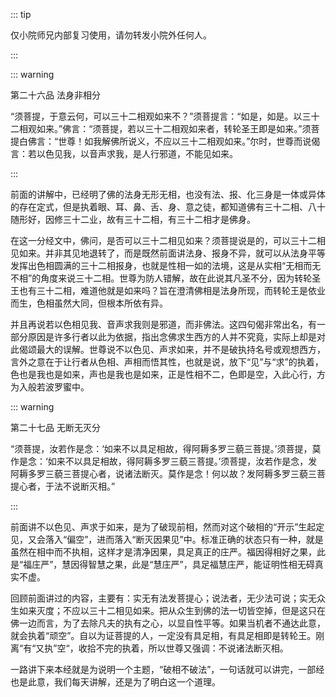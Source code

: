 ::: tip

仅小院师兄内部复习使用，请勿转发小院外任何人。

:::

::: warning

第二十六品 法身非相分

“须菩提，于意云何，可以三十二相观如来不？”须菩提言：“如是，如是。以三十二相观如来。”佛言：“须菩提，若以三十二相观如来者，转轮圣王即是如来。”须菩提白佛言：“世尊！如我解佛所说义，不应以三十二相观如来。”尔时，世尊而说偈言：若以色见我，以音声求我，是人行邪道，不能见如来。

:::

​          前面的讲解中，已经明了佛的法身无形无相，也没有法、报、化三身是一体或异体的存在定式，但是执着眼、耳、鼻、舌、身、意之徒，都知道佛有三十二相、八十随形好，因修三十二业，故有三十二相，有三十二相才是佛身。

​         在这一分经文中，佛问，是否可以三十二相见如来？须菩提说是的，可以三十二相见如来。并非其见地退转了，而是既然前面讲法身、报身不异，就可以从法身平等发挥出色相圆满的三十二相报身，也就是性相一如的法境，这是从实相“无相而无不相”的角度来说三十二相。世尊为防人错解，故在此说其凡圣不分，因为转轮圣王也有三十二相，难道他就是如来吗？旨在澄清佛相是法身所现，而转轮王是依业而生，色相虽然大同，但根本所依有异。

​         并且再说若以色相见我、音声求我则是邪道，而非佛法。这四句偈非常出名，有一部分原因是许多行者以此为依据，指出念佛求生西方的人并不究竟，实际上却是对此偈颂最大的误解。世尊说不以色见、声求如来，并不是破执持名号或观想西方，言外之意在于让行者从色相、声相而悟其性，也就是说，放下“见”与“求”的执着，色也是我也是如来，声也是我也是如来，正是性相不二，色即是空，入此心行，方为入般若波罗蜜中。

::: warning

第二十七品 无断无灭分 

“须菩提，汝若作是念：‘如来不以具足相故，得阿耨多罗三藐三菩提。’须菩提，莫作是念：‘如来不以具足相故，得阿耨多罗三藐三菩提。’须菩提，汝若作是念，发阿耨多罗三藐三菩提心者，说诸法断灭。莫作是念！何以故？发阿耨多罗三藐三菩提心者，于法不说断灭相。”

::: 

​          前面讲不以色见、声求于如来，是为了破现前相，然而对这个破相的“开示”生起定见，又会落入“偏空”，进而落入“断灭因果见”中。标准正确的状态只有一种，就是虽然在相中而不执相，这样才是清净因果，具足真正的庄严。福因得相好之果，此是“福庄严”，慧因得智慧之果，此是“慧庄严”，具足福慧庄严，能证明性相无碍真实不虚。

​         回顾前面讲过的内容，主要有：实无有法发菩提心；说法者，无少法可说；实无众生如来灭度；不应以三十二相见如来。把从众生到佛的法一切皆空掉，但是这只在佛一边而言，为了去除凡夫的执有之心，以显自性平等。如果当机者不通达此意，就会执着“顽空”。自以为证菩提的人，一定没有具足相，有具足相即是转轮王。刚离“有“又执”空“，收拾不完的执着，所以世尊又强调：不说诸法断灭相。

​         一路讲下来本经就是为说明一个主题，“破相不破法”，一句话就可以讲完，一部经也是此意，我们每天讲解，还是为了明白这一个道理。